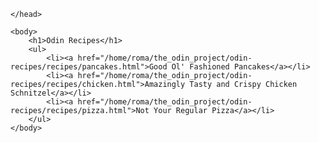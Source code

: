 <!DOCTYPE html>
<html lang="en">
    <head>
        <title>ODIN RECIPES!</title>
        <meta charset="UTF-8">

    </head>

    <body>
        <h1>Odin Recipes</h1>
        <ul>
            <li><a href="/home/roma/the_odin_project/odin-recipes/recipes/pancakes.html">Good Ol' Fashioned Pancakes</a></li>
            <li><a href="/home/roma/the_odin_project/odin-recipes/recipes/chicken.html">Amazingly Tasty and Crispy Chicken Schnitzel</a></li>
            <li><a href="/home/roma/the_odin_project/odin-recipes/recipes/pizza.html">Not Your Regular Pizza</a></li>
        </ul>
    </body>


</html>